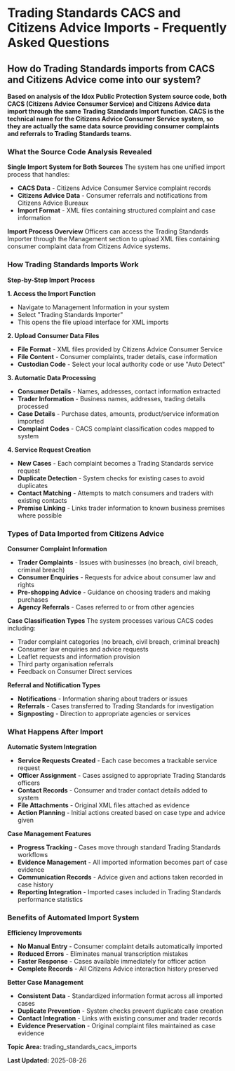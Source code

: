 # Trading Standards CACS and Citizens Advice Imports - Frequently Asked Questions

## How do Trading Standards imports from CACS and Citizens Advice come into our system?

**Based on analysis of the Idox Public Protection System source code, both CACS (Citizens Advice Consumer Service) and Citizens Advice data import through the same Trading Standards Import function. CACS is the technical name for the Citizens Advice Consumer Service system, so they are actually the same data source providing consumer complaints and referrals to Trading Standards teams.**

### What the Source Code Analysis Revealed

**Single Import System for Both Sources**
The system has one unified import process that handles:
- **CACS Data** - Citizens Advice Consumer Service complaint records
- **Citizens Advice Data** - Consumer referrals and notifications from Citizens Advice Bureaux
- **Import Format** - XML files containing structured complaint and case information

**Import Process Overview**
Officers can access the Trading Standards Importer through the Management section to upload XML files containing consumer complaint data from Citizens Advice systems.

### How Trading Standards Imports Work

**Step-by-Step Import Process**

**1. Access the Import Function**
- Navigate to Management Information in your system
- Select "Trading Standards Importer"
- This opens the file upload interface for XML imports

**2. Upload Consumer Data Files**
- **File Format** - XML files provided by Citizens Advice Consumer Service
- **File Content** - Consumer complaints, trader details, case information
- **Custodian Code** - Select your local authority code or use "Auto Detect"

**3. Automatic Data Processing**
- **Consumer Details** - Names, addresses, contact information extracted
- **Trader Information** - Business names, addresses, trading details processed  
- **Case Details** - Purchase dates, amounts, product/service information imported
- **Complaint Codes** - CACS complaint classification codes mapped to system

**4. Service Request Creation**
- **New Cases** - Each complaint becomes a Trading Standards service request
- **Duplicate Detection** - System checks for existing cases to avoid duplicates
- **Contact Matching** - Attempts to match consumers and traders with existing contacts
- **Premise Linking** - Links trader information to known business premises where possible

### Types of Data Imported from Citizens Advice

**Consumer Complaint Information**
- **Trader Complaints** - Issues with businesses (no breach, civil breach, criminal breach)
- **Consumer Enquiries** - Requests for advice about consumer law and rights
- **Pre-shopping Advice** - Guidance on choosing traders and making purchases
- **Agency Referrals** - Cases referred to or from other agencies

**Case Classification Types**
The system processes various CACS codes including:
- Trader complaint categories (no breach, civil breach, criminal breach)
- Consumer law enquiries and advice requests  
- Leaflet requests and information provision
- Third party organisation referrals
- Feedback on Consumer Direct services

**Referral and Notification Types**
- **Notifications** - Information sharing about traders or issues
- **Referrals** - Cases transferred to Trading Standards for investigation
- **Signposting** - Direction to appropriate agencies or services

### What Happens After Import

**Automatic System Integration**
- **Service Requests Created** - Each case becomes a trackable service request
- **Officer Assignment** - Cases assigned to appropriate Trading Standards officers
- **Contact Records** - Consumer and trader contact details added to system
- **File Attachments** - Original XML files attached as evidence
- **Action Planning** - Initial actions created based on case type and advice given

**Case Management Features**
- **Progress Tracking** - Cases move through standard Trading Standards workflows
- **Evidence Management** - All imported information becomes part of case evidence
- **Communication Records** - Advice given and actions taken recorded in case history
- **Reporting Integration** - Imported cases included in Trading Standards performance statistics

### Benefits of Automated Import System

**Efficiency Improvements**
- **No Manual Entry** - Consumer complaint details automatically imported
- **Reduced Errors** - Eliminates manual transcription mistakes
- **Faster Response** - Cases available immediately for officer action
- **Complete Records** - All Citizens Advice interaction history preserved

**Better Case Management**
- **Consistent Data** - Standardized information format across all imported cases
- **Duplicate Prevention** - System checks prevent duplicate case creation
- **Contact Integration** - Links with existing consumer and trader records
- **Evidence Preservation** - Original complaint files maintained as case evidence

**Topic Area:** trading_standards_cacs_imports

**Last Updated:** 2025-08-26